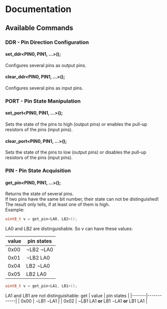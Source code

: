 # Documentation

## Available Commands

### DDR - Pin Direction Configuration

#### set_ddr<PIN0, PIN1, ...>();
Configures several pins as output pins.
#### clear_ddr<PIN0, PIN1, ...>();
Configures several pins as input pins.

### PORT - Pin State Manipulation
#### set_port<PIN0, PIN1, ...>();
Sets the state of the pins to high (output pins) or enables the pull-up resistors of the pins (input pins).
#### clear_port<PIN0, PIN1, ...>();
Sets the state of the pins to low (output pins) or disables the pull-up resistors of the pins (input pins).

### PIN - Pin State Acquisition
#### get_pin<PIN0, PIN1, ...>();
Returns the state of several pins.  
If two pins have the same bit number, their state can not be distinguished! The result only tells, if at least one of them is high.  
Example:
```c++
uint8_t v = get_pin<LA0, LB2>();
```
LA0 and LB2 are distinguishable. So *v* can have these values:

| value | pin states |
|-------|------------|
| 0x00  | ¬LB2 ¬LA0  |
| 0x01  | ¬LB2  LA0  |
| 0x04  |  LB2 ¬LA0  |
| 0x05  |  LB2  LA0  |

```c++
uint8_t v = get_pin<LA1, LB1>();
```
LA1 and LB1 are not distinguishable:
get
| value | pin states |
|-------|------------|
| 0x00  | ¬LB1 ¬LA1  |
| 0x02  | ¬LB1  LA1  **or** LB1 ¬LA1 **or** LB1 LA1 |
